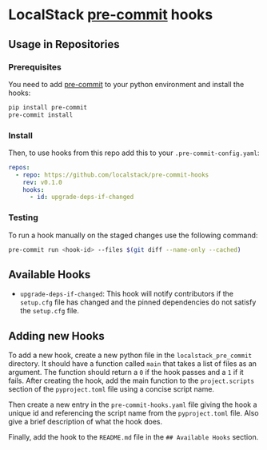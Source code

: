 # LocalStack [pre-commit](https://pre-commit.com/) hooks

## Usage in Repositories

### Prerequisites 
You need to add [pre-commit](https://pre-commit.com/) to your python environment and install the hooks:

```bash
pip install pre-commit
pre-commit install
```

### Install

Then, to use hooks from this repo add this to your `.pre-commit-config.yaml`:

```yaml
repos:
  - repo: https://github.com/localstack/pre-commit-hooks
    rev: v0.1.0
    hooks:
      - id: upgrade-deps-if-changed
```

### Testing
To run a hook manually on the staged changes use the following command:

```bash
pre-commit run <hook-id> --files $(git diff --name-only --cached)
```

## Available Hooks

- `upgrade-deps-if-changed`: This hook will notify contributors if the `setup.cfg` file has changed and the pinned dependencies do not satisfy the `setup.cfg` file. 

## Adding new Hooks

To add a new hook, create a new python file in the `localstack_pre_commit` directory.
It should have a function called `main` that takes a list of files as an argument.
The function should return a `0` if the hook passes and a `1` if it fails.
After creating the hook, add the main function to the `project.scripts` section of the `pyproject.toml` file using a concise script name.

Then create a new entry in the `pre-commit-hooks.yaml` file giving the hook a unique id and referencing the script name from the `pyproject.toml` file.
Also give a brief description of what the hook does.

Finally, add the hook to the `README.md` file in the `## Available Hooks` section.